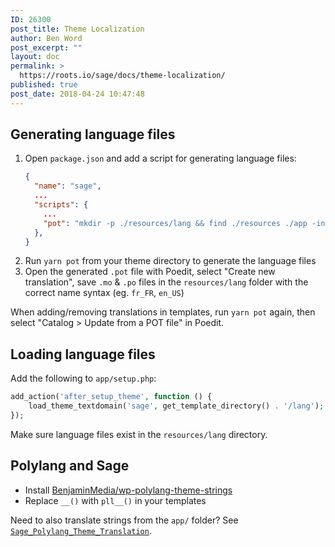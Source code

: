 ```yaml
---
ID: 26300
post_title: Theme Localization
author: Ben Word
post_excerpt: ""
layout: doc
permalink: >
  https://roots.io/sage/docs/theme-localization/
published: true
post_date: 2018-04-24 10:47:48
---
```

## Generating language files

1. Open `package.json` and add a script for generating language files:
    ```json
    {
      "name": "sage",
      ...
      "scripts": {
        ...
        "pot": "mkdir -p ./resources/lang && find ./resources ./app -iname \"*.php\" | xargs xgettext --add-comments=TRANSLATORS --force-po --from-code=UTF-8 --default-domain=de_DE -k__ -k_e -k_n:1,2 -k_x:1,2c -k_ex:1,2c -k_nx:4c,12 -kesc_attr__ -kesc_attr_e -kesc_attr_x:1,2c -kesc_html__ -kesc_html_e -kesc_html_x:1,2c -k_n_noop:1,2 -k_nx_noop:3c,1,2, -k__ngettext_noop:1,2 -o resources/lang/sage.pot && find ./resources -iname '*.blade.php' | xargs xgettext --language=Python --add-comments=TRANSLATORS --force-po --from-code=UTF-8 --default-domain=de_DE -k__ -k_e -k_n:1,2 -k_x:1,2c -k_ex:1,2c -k_nx:4c,12 -kesc_attr__ -kesc_attr_e -kesc_attr_x:1,2c -kesc_html__ -kesc_html_e -kesc_html_x:1,2c -k_n_noop:1,2 -k_nx_noop:3c,1,2, -k__ngettext_noop:1,2 -j -o resources/lang/sage.pot"
      },
    }
    ```
2. Run `yarn pot` from your theme directory to generate the language files
3. Open the generated `.pot` file with Poedit, select "Create new translation", save `.mo` & `.po` files in the `resources/lang` folder with the correct name syntax (eg. `fr_FR`, `en_US`)

When adding/removing translations in templates, run `yarn pot` again, then select "Catalog > Update from a POT file" in Poedit.

## Loading language files

Add the following to `app/setup.php`:

```php
add_action('after_setup_theme', function () {
    load_theme_textdomain('sage', get_template_directory() . '/lang');
});
```

Make sure language files exist in the `resources/lang` directory.

## Polylang and Sage

* Install [BenjaminMedia/wp-polylang-theme-strings](https://github.com/BenjaminMedia/wp-polylang-theme-strings)
* Replace `__()` with `pll__()` in your templates

Need to also translate strings from the `app/` folder? See [`Sage_Polylang_Theme_Translation`](https://github.com/roots/sage/issues/1875#issuecomment-380076482).